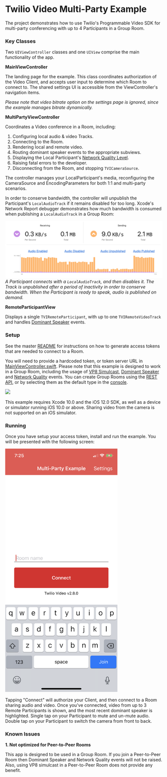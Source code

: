 # Twilio Video Multi-Party Example

The project demonstrates how to use Twilio's Programmable Video SDK for multi-party conferencing with up to 4 Participants in a Group Room.

### Key Classes

Two `UIViewController` classes and one `UIView` comprise the main functionality of the app.

**MainViewController**

The landing page for the example. This class coordinates authorization of the Video Client, and accepts user input to determine which Room to connect to. The shared settings UI is accessible from the ViewController's navigation items.

*Please note that video bitrate option on the settings page is ignored, since the example manages bitrate dynamically.*

**MultiPartyViewController**

Coordinates a Video conference in a Room, including:

1. Configuring local audio & video Tracks.
2. Connecting to the Room.
3. Rendering local and remote video.
4. Routing dominant speaker events to the appropriate subviews.
5. Displaying the Local Participant's [Network Quality Level](https://www.twilio.com/docs/video/using-network-quality-api).
6. Raising fatal errors to the developer.
7. Disconnecting from the Room, and stopping `TVICameraSource`.

The controller manages your LocalParticipant's media, reconfiguring the CameraSource and EncodingParameters for both 1:1 and multi-party scenarios.

In order to conserve bandwidth, the controller will unpublish the Participant's `LocalAudioTrack` if it remains disabled for too long. Xcode's Network Report debugger demonstrates how much bandwidth is consumed when publishing a `LocalAudioTrack` in a Group Room:

<kbd><img width="860px" src="../images/quickstart/multi-party-audio-send-bandwidth.png"/></kbd>
*A Participant connects with a `LocalAudioTrack`, and then disables it. The Track is unpublished after a period of inactivity in order to conserve bandwidth. When the Participant is ready to speak, audio is published on demand.*

**RemoteParticipantView**

Displays a single `TVIRemoteParticipant`, with up to one `TVIRemoteVideoTrack` and handles [Dominant Speaker](https://www.twilio.com/docs/video/detecting-dominant-speaker) events.

### Setup

See the master [README](https://github.com/twilio/video-quickstart-ios/blob/master/README.md) for instructions on how to generate access tokens that are needed to connect to a Room.

You will need to provide a hardcoded token, or token server URL in [MainViewController.swift](MultiPartyExample/MainViewController.swift). Please note that this example is designed to work in a Group Room, including the usage of [VP8 Simulcast](https://www.twilio.com/docs/video/tutorials/working-with-vp8-simulcast), [Dominant Speaker](https://www.twilio.com/docs/video/detecting-dominant-speaker) and [Network Quality](https://www.twilio.com/docs/video/using-network-quality-api) events. You can create Group Rooms using the [REST API](https://www.twilio.com/docs/video/api/rooms-resource), or by selecting them as the default type in the [console](https://www.twilio.com/console/video/configure).

<kbd><img src="../images/quickstart/console-room-topology-group.png"/></kbd>

This example requires Xcode 10.0 and the iOS 12.0 SDK, as well as a device or simulator running iOS 10.0 or above. Sharing video from the camera is not supported on an iOS simulator.

### Running

Once you have setup your access token, install and run the example. You will be presented with the following screen:

<kbd><img width="360px" src="../images/quickstart/multi-party-home-screen.png"/></kbd>

Tapping "Connect" will authorize your Client, and then connect to a Room sharing audio and video. Once you've connected, video from up to 3 Remote Participants is shown, and the most recent dominant speaker is highlighted. Single tap on your Participant to mute and un-mute audio. Double tap on your Participant to switch the camera from front to back.

### Known Issues

**1. Not optimized for Peer-to-Peer Rooms**

This app is designed to be used in a Group Room. If you join a Peer-to-Peer Room then Dominant Speaker and Network Quality events will not be raised. Also, using VP8 simulcast in a Peer-to-Peer Room does not provide any benefit.
